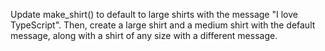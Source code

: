 Update make_shirt() to default to large shirts with the message "I love TypeScript". Then, 
create a large shirt and a medium shirt with the default message,
along with a shirt of any size with a different message.




